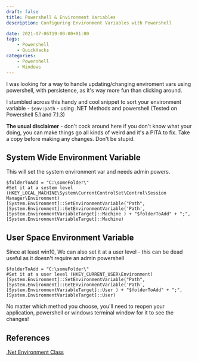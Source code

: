 ```yaml
---
draft: false
title: Powershell & Environment Variables
description: Configuring Environment Variables with Powershell

date: 2021-07-06T19:00:00+01:00
tags: 
    - Powershell
    - QuickHacks
categories:
    - Powershell
    - Windows
---
```

I was looking for a way to handle updating/changing enviroment vars using powershell, with persistence, as it's way more fun than clicking around.

I stumbled across this handy and cool snippet to sort your environment variable - `$env:path` - using .NET Methods and powershell (Tested on Powershell  5.1 and 7.1.3)

**The usual disclaimer** - don't cock around here if you don't know what your doing, you can make things go all kinds of weird and it's a PITA to fix. Take a copy before making any changes. Don't be stupid.

## System Wide Environment Variable

This will set the system environment var and needs admin powers.
```
$folderToAdd = "C:\someFolder\"
#Set it at a system level (HKEY_LOCAL_MACHINE\System\CurrentControlSet\Control\Session Manager\Environment)
[System.Environment]::SetEnvironmentVariable("Path", [System.Environment]::GetEnvironmentVariable('Path', [System.EnvironmentVariableTarget]::Machine ) + "$folderToAdd" + ";", [System.EnvironmentVariableTarget]::Machine)
```

## User Space Environment Variable
Since at least win10, We can also set it at a user level - this can be dead useful as it doesn't require an admin powershell
```
$folderToAdd = "C:\someFolder\"
#Set it at a user level (HKEY_CURRENT_USER\Environment)
[System.Environment]::SetEnvironmentVariable("Path", [System.Environment]::GetEnvironmentVariable('Path', [System.EnvironmentVariableTarget]::User ) + "$folderToAdd" + ";", [System.EnvironmentVariableTarget]::User)
```

No matter which method you choose, you'll need to reopen your application, powershell or windows terminal window for it to see the changes!

## References
[.Net Environment Class](https://docs.microsoft.com/en-us/dotnet/api/system.environment?view=net-5.0)
